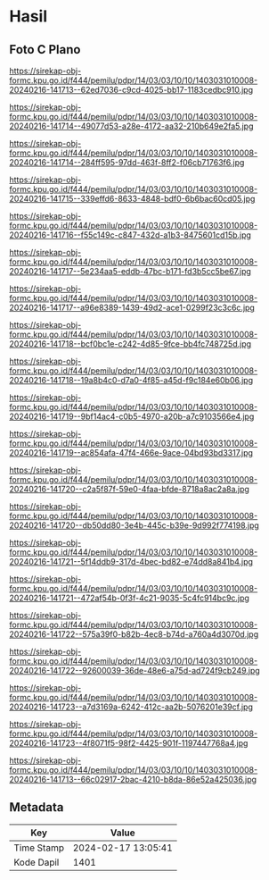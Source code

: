 # Hasil

## Foto C Plano

https://sirekap-obj-formc.kpu.go.id/f444/pemilu/pdpr/14/03/03/10/10/1403031010008-20240216-141713--62ed7036-c9cd-4025-bb17-1183cedbc910.jpg

https://sirekap-obj-formc.kpu.go.id/f444/pemilu/pdpr/14/03/03/10/10/1403031010008-20240216-141714--49077d53-a28e-4172-aa32-210b649e2fa5.jpg

https://sirekap-obj-formc.kpu.go.id/f444/pemilu/pdpr/14/03/03/10/10/1403031010008-20240216-141714--284ff595-97dd-463f-8ff2-f06cb71763f6.jpg

https://sirekap-obj-formc.kpu.go.id/f444/pemilu/pdpr/14/03/03/10/10/1403031010008-20240216-141715--339effd6-8633-4848-bdf0-6b6bac60cd05.jpg

https://sirekap-obj-formc.kpu.go.id/f444/pemilu/pdpr/14/03/03/10/10/1403031010008-20240216-141716--f55c149c-c847-432d-a1b3-8475601cd15b.jpg

https://sirekap-obj-formc.kpu.go.id/f444/pemilu/pdpr/14/03/03/10/10/1403031010008-20240216-141717--5e234aa5-eddb-47bc-b171-fd3b5cc5be67.jpg

https://sirekap-obj-formc.kpu.go.id/f444/pemilu/pdpr/14/03/03/10/10/1403031010008-20240216-141717--a96e8389-1439-49d2-ace1-0299f23c3c6c.jpg

https://sirekap-obj-formc.kpu.go.id/f444/pemilu/pdpr/14/03/03/10/10/1403031010008-20240216-141718--bcf0bc1e-c242-4d85-9fce-bb4fc748725d.jpg

https://sirekap-obj-formc.kpu.go.id/f444/pemilu/pdpr/14/03/03/10/10/1403031010008-20240216-141718--19a8b4c0-d7a0-4f85-a45d-f9c184e60b06.jpg

https://sirekap-obj-formc.kpu.go.id/f444/pemilu/pdpr/14/03/03/10/10/1403031010008-20240216-141719--9bf14ac4-c0b5-4970-a20b-a7c9103566e4.jpg

https://sirekap-obj-formc.kpu.go.id/f444/pemilu/pdpr/14/03/03/10/10/1403031010008-20240216-141719--ac854afa-47f4-466e-9ace-04bd93bd3317.jpg

https://sirekap-obj-formc.kpu.go.id/f444/pemilu/pdpr/14/03/03/10/10/1403031010008-20240216-141720--c2a5f87f-59e0-4faa-bfde-8718a8ac2a8a.jpg

https://sirekap-obj-formc.kpu.go.id/f444/pemilu/pdpr/14/03/03/10/10/1403031010008-20240216-141720--db50dd80-3e4b-445c-b39e-9d992f774198.jpg

https://sirekap-obj-formc.kpu.go.id/f444/pemilu/pdpr/14/03/03/10/10/1403031010008-20240216-141721--5f14ddb9-317d-4bec-bd82-e74dd8a841b4.jpg

https://sirekap-obj-formc.kpu.go.id/f444/pemilu/pdpr/14/03/03/10/10/1403031010008-20240216-141721--472af54b-0f3f-4c21-9035-5c4fc914bc9c.jpg

https://sirekap-obj-formc.kpu.go.id/f444/pemilu/pdpr/14/03/03/10/10/1403031010008-20240216-141722--575a39f0-b82b-4ec8-b74d-a760a4d3070d.jpg

https://sirekap-obj-formc.kpu.go.id/f444/pemilu/pdpr/14/03/03/10/10/1403031010008-20240216-141722--92600039-36de-48e6-a75d-ad724f9cb249.jpg

https://sirekap-obj-formc.kpu.go.id/f444/pemilu/pdpr/14/03/03/10/10/1403031010008-20240216-141723--a7d3169a-6242-412c-aa2b-5076201e39cf.jpg

https://sirekap-obj-formc.kpu.go.id/f444/pemilu/pdpr/14/03/03/10/10/1403031010008-20240216-141723--4f8071f5-98f2-4425-901f-1197447768a4.jpg

https://sirekap-obj-formc.kpu.go.id/f444/pemilu/pdpr/14/03/03/10/10/1403031010008-20240216-141713--66c02917-2bac-4210-b8da-86e52a425036.jpg


## Metadata

| Key        | Value               |
| ---------- | ------------------- |
| Time Stamp | 2024-02-17 13:05:41 |
| Kode Dapil | 1401                |



